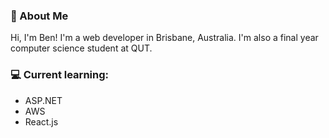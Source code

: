 <!-- ### Hey, I'm Ben <img src="https://media.giphy.com/media/hvRJCLFzcasrR4ia7z/giphy.gif" width="25px"> -->
### 🚀 About Me
Hi, I'm Ben! I'm a web developer in Brisbane, Australia. I'm also a final year computer science student at QUT. 

### 💻 Current learning: 
- ASP.NET
- AWS
- React.js
